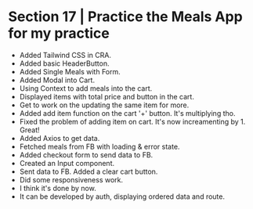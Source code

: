 # Section 17 | Practice the Meals App for my practice

* Added Tailwind CSS in CRA.
* Added basic HeaderButton.
* Added Single Meals with Form. 
* Added Modal into Cart.
* Using Context to add meals into the cart. 
* Displayed items with total price and button in the cart.
* Get to work on the updating the same item for more.
* Added add item function on the cart '+' button. It's multiplying tho.
* Fixed the problem of adding item on cart. It's now increamenting by 1. Great! 
* Added Axios to get data.
* Fetched meals from FB with loading & error state.
* Added checkout form to send data to FB.
* Created an Input component.
* Sent data to FB. Added a clear cart button.
* Did some responsiveness work. 
* I think it's done by now.
* It can be developed by auth, displaying ordered data and route.
